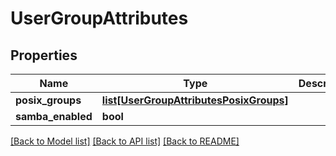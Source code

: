 # UserGroupAttributes

## Properties
Name | Type | Description | Notes
------------ | ------------- | ------------- | -------------
**posix_groups** | [**list[UserGroupAttributesPosixGroups]**](UserGroupAttributesPosixGroups.md) |  | [optional] 
**samba_enabled** | **bool** |  | [optional] 

[[Back to Model list]](../README.md#documentation-for-models) [[Back to API list]](../README.md#documentation-for-api-endpoints) [[Back to README]](../README.md)


